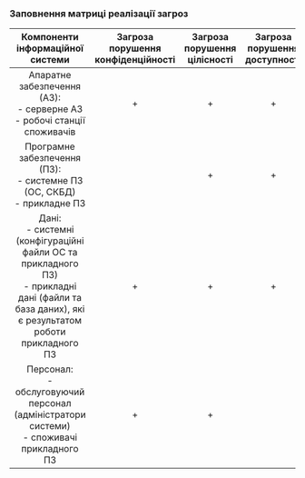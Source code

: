 ### Заповнення матриці реалізації загроз

|                                                              Компоненти інформаційної системи                                                              | Загроза <br/>порушення <br/>конфіденційності | Загроза <br/>порушення <br/>цілісності  | Загроза <br/>порушення <br/>доступності |
|:---------------------------------------------------------------------------------------------------------------------------------------------------------:|:--------------------------------------------:|:---------------------------------------:|:---------------------------------------:|
| Апаратне забезпечення (АЗ): <br/>- серверне АЗ <br/>- робочі станції споживачів                                      |                     +                       |                     +                     |                     +                     |
| Програмне забезпечення (ПЗ): <br/>- системне ПЗ (ОС, СКБД) <br/>- прикладне ПЗ                                       |                                             |                     +                     |                     +                     |
| Дані: <br/>- системні (конфігураційні файли ОС та прикладного ПЗ) <br/>- прикладні дані (файли та база даних), які є результатом роботи прикладного ПЗ |                     +                       |                     +                     |                     +                     |
| Персонал: <br/>- обслуговуючий персонал (адміністратори системи) <br/>- споживачі прикладного ПЗ                     |                     +                       |                     +                     |                                           |
